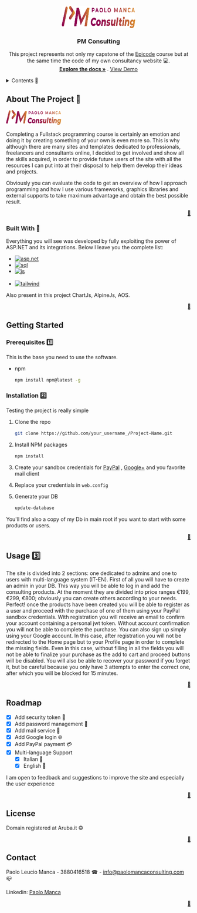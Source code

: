 
<div align="center">
  <a href="www.paolomancaconsulting.com" id="top">
    <img src="https://github.com/Paolomanca90/DHConsulting/blob/master/DHConsulting/Content/Img/Logo-2.png" alt="Logo" width="200" height="60">
  </a>

  <h3 align="center">PM Consulting</h3>

  <p align="center">
    This project represents not only my capstone of the <a href="https://epicode.com/">Epicode</a> course but at the same time the code of my own consultancy website 💻.
    <br />
    <a href="https://github.com/Paolomanca90/DHConsulting"><strong>Explore the docs »</strong></a>
    .
    <a href="www.paolomancaconsulting.com">View Demo</a>
  </p>
</div>



<!-- TABLE OF CONTENTS -->
<details>
  <summary>Contents 📑</summary>
  <ol>
    <li>
      <a href="#about">About The Project</a>
      <ul>
        <li><a href="#built">Built With</a></li>
      </ul>
    </li>
    <li>
      <a href="#getting-started">Getting Started</a>
      <ul>
        <li><a href="#prerequisites">Prerequisites</a></li>
        <li><a href="#installation">Installation</a></li>
      </ul>
    </li>
    <li><a href="#usage">Usage</a></li>
    <li><a href="#roadmap">Roadmap</a></li>
    <li><a href="license">License</a></li>
    <li><a href="#contact">Contact</a></li>
  </ol>
</details>



<!-- ABOUT THE PROJECT -->
## About The Project 💼 <span id="about"></span>

<img src="https://github.com/Paolomanca90/DHConsulting/blob/master/DHConsulting/Content/Img/Logo-2.png" alt="Logo" width="150" height="40">

Completing a Fullstack programming course is certainly an emotion and doing it by creating something of your own is even more so. This is why although there are many sites and templates dedicated to professionals, freelancers and consultants online, I decided to get involved and show all the skills acquired, in order to provide future users of the site with all the resources I can put into at their disposal to help them develop their ideas and projects.

Obviously you can evaluate the code to get an overview of how I approach programming and how I use various frameworks, graphics libraries and external supports to take maximum advantage and obtain the best possible result.

<p align="right"><a href="#top">🔼</a></p>



### Built With 🧱 <span id="built"></span>

Everything you will see was developed by fully exploiting the power of ASP.NET and its integrations. Below I leave you the complete list:

<ul>
  <li>
    <a href="https://dotnet.microsoft.com/pt-br/learn/aspnet/what-is-aspnet">
    <img src="https://www.easyask.com/wp-content/uploads/2019/02/asp.net-logo-MSA-Technosoft.png" alt="asp.net"              width="100" height="40">
  </a>
  </li>
  <li>
    <a href="https://www.microsoft.com/en-us/sql-server/sql-server-downloads">
    <img src="https://www.cbssolutions.co.uk/wp-content/uploads/2016/07/1768.sql_logo.png" alt="sql"              width="100" height="40">
  </a>
  </li>
  <li>
    <a href="https://www.javascript.com/">
    <img src="https://logowik.com/content/uploads/images/3799-javascript.jpg" alt="js" width="60" height="40">
  </a>
  </li>
  <br>
  <li>
    <a href="https://tailwindcss.com/">
    <img src="https://upload.wikimedia.org/wikipedia/commons/thumb/9/95/Tailwind_CSS_logo.svg/1280px-Tailwind_CSS_logo.svg.png" alt="tailwind"              width="100" height="20">
  </a>
  </li>
</ul>

Also present in this project ChartJs, AlpineJs, AOS.

<p align="right"><a href="#top">🔼</a></p>



<!-- GETTING STARTED -->
## Getting Started



### Prerequisites 1️⃣ <span id="prerequisites"></span>

This is the base you need to use the software.
* npm
  ```sh
  npm install npm@latest -g
  ```

### Installation 2️⃣ <span id="installation"></span>

Testing the project is really simple

1. Clone the repo
   ```sh
   git clone https://github.com/your_username_/Project-Name.git
   ```
2. Install NPM packages
   ```sh
   npm install
   ```
3. Create your sandbox credentials for <a href="https://developer.paypal.com/home">PayPal</a> , <a href="https://console.cloud.google.com/">Google+<a/> and you favorite mail client

4. Replace your credentials in `web.config`

5. Generate your DB
   ```sh
   update-database
   ```

You'll find also a copy of my Db in main root if you want to start with some products or users.

<p align="right"><a href="#top">🔼</a></p>



<!-- USAGE EXAMPLES -->
## Usage 3️⃣ <span id="usage"></span>

The site is divided into 2 sections: one dedicated to admins and one to users with multi-language system (IT-EN).
First of all you will have to create an admin in your DB. This way you will be able to log in and add the consulting products. At the moment they are divided into price ranges €199, €299, €800; obviously you can create others according to your needs.
Perfect! once the products have been created you will be able to register as a user and proceed with the purchase of one of them using your PayPal sandbox credentials.
With registration you will receive an email to confirm your account containing a personal jwt token. Without account confirmation you will not be able to complete the purchase.
You can also sign up simply using your Google account. In this case, after registration you will not be redirected to the Home page but to your Profile page in order to complete the missing fields. Even in this case, without filling in all the fields you will not be able to finalize your purchase as the add to cart and proceed buttons will be disabled.
You will also be able to recover your password if you forget it, but be careful because you only have 3 attempts to enter the correct one, after which you will be blocked for 15 minutes.

<p align="right"><a href="#top">🔼</a></p>



<!-- ROADMAP -->
## Roadmap

- [x] Add security token 🔐
- [x] Add password management 🔑
- [x] Add mail service 📧
- [x] Add Google login 🌐
- [x] Add PayPal payment 💳
- [x] Multi-language Support
    - [x] Italian 🍕
    - [x] English 🍵

I am open to feedback and suggestions to improve the site and especially the user experience

<p align="right"><a href="#top">🔼</a></p>



<!-- LICENSE -->
## License

Domain registered at Aruba.it ©

<p align="right"><a href="#top">🔼</a></p>



<!-- CONTACT -->
## Contact

Paolo Leucio Manca - 3880416518 ☎ - <a href="mailto:info@paolomancaconsulting.com">info@paolomancaconsulting.com</a> 📪

Linkedin: <a href="https://www.linkedin.com/in/paolo-manca-developer/">Paolo Manca</a>

<p align="right"><a href="#top">🔼</a></p>

